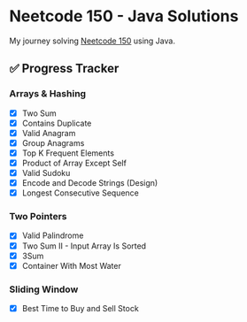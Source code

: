 # Neetcode 150 - Java Solutions

My journey solving [Neetcode 150](https://neetcode.io/practice) using Java.

## ✅ Progress Tracker

### Arrays & Hashing
- [x] Two Sum
- [x] Contains Duplicate
- [x] Valid Anagram
- [x] Group Anagrams
- [x] Top K Frequent Elements
- [x] Product of Array Except Self
- [x] Valid Sudoku
- [x] Encode and Decode Strings (Design)
- [x] Longest Consecutive Sequence

### Two Pointers
- [x] Valid Palindrome
- [x] Two Sum II - Input Array Is Sorted
- [x] 3Sum
- [x] Container With Most Water

### Sliding Window
- [x] Best Time to Buy and Sell Stock
